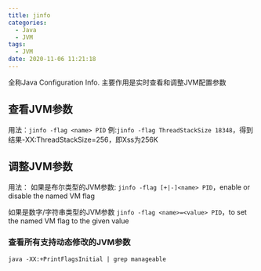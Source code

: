 ```yaml
---
title: jinfo
categories:
  - Java
  - JVM
tags:
  - JVM
date: 2020-11-06 11:21:18
---
```


全称Java Configuration Info. 主要作用是实时查看和调整JVM配置参数

## 查看JVM参数

用法：`jinfo -flag <name> PID`  例:`jinfo -flag ThreadStackSize 18348`，得到结果-XX:ThreadStackSize=256，即Xss为256K

## 调整JVM参数

用法：
如果是布尔类型的JVM参数: `jinfo -flag [+|-]<name> PID`，enable or disable the named VM flag

如果是数字/字符串类型的JVM参数 `jinfo -flag <name>=<value> PID`，to set the named VM flag to the given value

### 查看所有支持动态修改的JVM参数

`java -XX:+PrintFlagsInitial | grep manageable`
<!--more-->